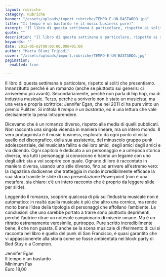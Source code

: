 ```yaml
---
layout: rubriche
category: Rubriche
banner: "/assets/uploads/import.rubriche/TEMPO-E-UN-BASTARDO.jpg"
title: "Il tempo è un bastardo (e il music business pure)"
excerpt: "Il libro di questa settimana è particolare, rispetto ai soliti che presentiamo. Innanzitutto perché è un romanzo (anche se piuttosto sui generis: ci arriveremo più avanti). Secondariamente, perché non parla di hip hop, ma di industria musicale. Terzo, perché a scriverlo non è stato un musicista, ma una vera e propria scrittrice: Jennifer Egan, che [&hellip"
quote: ""
description: "Il libro di questa settimana è particolare, rispetto ai soliti che presentiamo. Innanzitutto perché è un romanzo (anche se piuttosto sui generis: ci arriveremo più avanti). Secondariamente, perché non parla di hip hop, ma di industria musicale. Terzo, perché a scriverlo non è stato un musicista, ma una vera e propria scrittrice: Jennifer Egan, che [&hellip"
keywords: ""
date: 2012-05-02T00:00:00.000+01:00
author: "Marta Blumi Tripodi"
cover: "/assets/uploads/import.rubriche/TEMPO-E-UN-BASTARDO.jpg"
pagination:
  enabled: true

---
```


Il libro di questa settimana è particolare, rispetto ai soliti che presentiamo. Innanzitutto perché è un romanzo (anche se piuttosto sui generis: ci arriveremo più avanti). Secondariamente, perché non parla di hip hop, ma di industria musicale. Terzo, perché a scriverlo non è stato un musicista, ma una vera e propria scrittrice: Jennifer Egan, che nel 2011 ci ha pure vinto un premio Pulitzer. Si intitola _Il tempo è un bastardo_, ed è una lettura che vale decisamente la pena intraprendere.

Dicevamo che è un romanzo diverso, rispetto alla media di quelli pubblicati. Non racconta una singola vicenda in maniera lineare, ma un intero mondo. Il vero protagonista è il music business, esplorato da ogni punto di vista: quello del discografico, della sua assistente, del minuscolo gruppo punk adolescenziale, del musicista fallito e dei loro amici, degli amici degli amici e via dicendo. Ogni capitolo è dedicato a un personaggio e a un’epoca storica diversa, ma tutti i personaggi si conoscono e hanno un legame con uno degli altri: sta a voi scoprire con quale. Ognuno di loro è raccontato in maniera diversa, usando uno stile diverso, fino ad arrivare all’estremo vero: la ragazzina dodicenne che tratteggia in modo incredibilmente efficace la sua storia tramite le slide di una presentazione Powerpoint (non è una metafora, sia chiaro: c’è un intero racconto che è proprio da leggere slide per slide).

Leggendo il romanzo, scoprire qualcosa di più sull’industria musicale non è automatico: in realtà quella musicale è più che altro una cornice, ma rende molto bene l’idea della tipologia di personaggi che affollano l’ambiente. Le conclusioni che uno sarebbe portato a trarre sono piuttosto deprimenti, perché l’autrice ritrae un notevole campionario di miserie umane. Ma è un ritratto estremamente verosimile, purtroppo. Pure scritto incredibilmente bene, il che non guasta. E anche se la scena musicale di riferimento di cui si racconta nel libro è quella del punk di San Francisco, è quasi garantito che vi appassionerete alla storia come se fosse ambientata nei block party di Bed Stuy o a Compton.

Jennifer Egan  
Il tempo è un bastardo  
Minimum Fax  
Euro 18,00